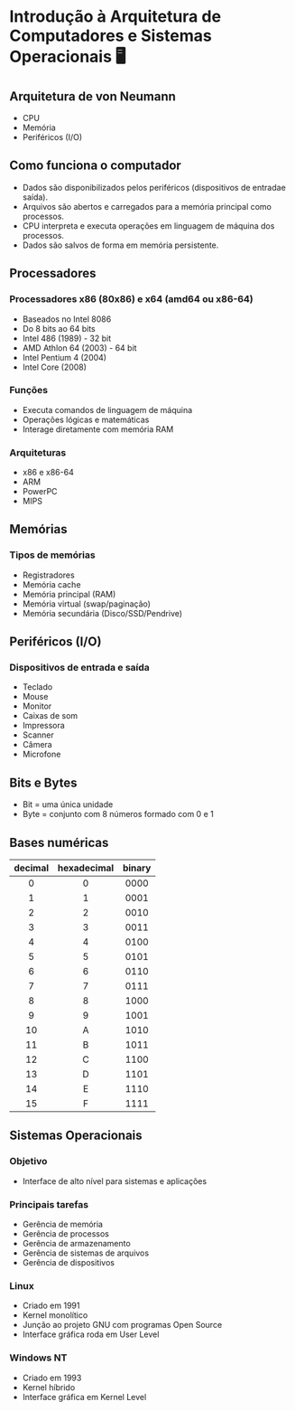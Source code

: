 # Introdução à Arquitetura de Computadores e Sistemas Operacionais 🖥

## Arquitetura de von Neumann
- CPU
- Memória
- Periféricos (I/O)

## Como funciona o computador
- Dados são disponibilizados pelos periféricos (dispositivos de entradae saída).
- Arquivos são abertos e carregados para a memória principal como processos.
- CPU interpreta e executa operações em linguagem de máquina dos processos.
- Dados são salvos de forma em memória persistente.

## Processadores
### Processadores x86 (80x86) e x64 (amd64 ou x86-64)
- Baseados no Intel 8086
- Do 8 bits ao 64 bits
- Intel 486 (1989) - 32 bit
- AMD Athlon 64 (2003) - 64  bit
- Intel Pentium 4 (2004)
- Intel Core (2008)

### Funções
- Executa comandos de linguagem de máquina
- Operações lógicas e matemáticas
- Interage diretamente com memória RAM

### Arquiteturas
- x86 e x86-64
- ARM
- PowerPC
- MIPS

## Memórias
### Tipos de memórias
- Registradores
- Memória cache
- Memória principal (RAM)
- Memória virtual (swap/paginação)
- Memória secundária (Disco/SSD/Pendrive)

## Periféricos (I/O)
### Dispositivos de entrada e saída
- Teclado
- Mouse
- Monitor
- Caixas de som
- Impressora
- Scanner
- Câmera
- Microfone

## Bits e Bytes
- Bit = uma única unidade
- Byte = conjunto com 8 números formado com 0 e 1

## Bases numéricas
| decimal | hexadecimal | binary |
| :-----: | :---------: | :----: |
|    0    |     0       |  0000  |
|    1    |     1       |  0001  |
|    2    |     2       |  0010  |
|    3    |     3       |  0011  |
|    4    |     4       |  0100  |
|    5    |     5       |  0101  |
|    6    |     6       |  0110  |
|    7    |     7       |  0111  |
|    8    |     8       |  1000  |
|    9    |     9       |  1001  |
|    10   |     A       |  1010  |
|    11   |     B       |  1011  |
|    12   |     C       |  1100  |
|    13   |     D       |  1101  |
|    14   |     E       |  1110  |
|    15   |     F       |  1111  |

## Sistemas Operacionais
### Objetivo
- Interface de alto nível para sistemas e aplicações

### Principais tarefas
- Gerência de memória
- Gerência de processos
- Gerência de armazenamento
- Gerência de sistemas de arquivos
- Gerência de dispositivos

### Linux
- Criado em 1991
- Kernel monolítico
- Junção ao projeto GNU com programas Open Source
- Interface gráfica roda em User Level

### Windows NT
- Criado em 1993
- Kernel híbrido
- Interface gráfica em Kernel Level
